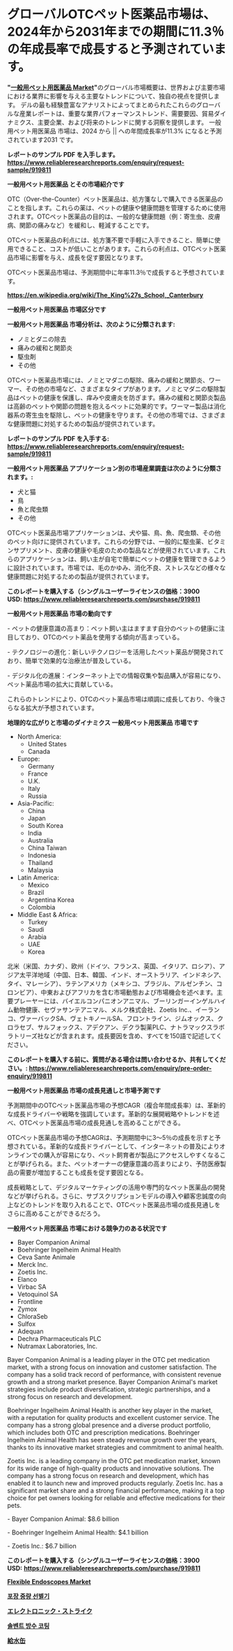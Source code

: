 <p><h1>グローバルOTCペット医薬品市場は、2024年から2031年までの期間に11.3％の年成長率で成長すると予測されています。</h1></p><p><strong>"<a href="https://www.reliableresearchreports.com/otc-pet-medication-r919811">一般用ペット用医薬品 Market</a>"</strong>のグローバル市場概要は、世界および主要市場における業界に影響を与える主要なトレンドについて、独自の視点を提供します。 デルの最も経験豊富なアナリストによってまとめられたこれらのグローバルな産業レポートは、重要な業界パフォーマンストレンド、需要要因、貿易ダイナミクス、主要企業、および将来のトレンドに関する洞察を提供します。 一般用ペット用医薬品 市場は、2024 から || への年間成長率が11.3% になると予測されています2031 です。</p>
<p><strong>レポートのサンプル PDF を入手します。</strong><strong><a href="https://www.reliableresearchreports.com/enquiry/request-sample/919811">https://www.reliableresearchreports.com/enquiry/request-sample/919811</a></strong></p>
<p><strong>一般用ペット用医薬品 とその市場紹介です</strong></p>
<p><p>OTC（Over-the-Counter）ペット医薬品は、処方箋なしで購入できる医薬品のことを指します。これらの薬は、ペットの健康や健康問題を管理するために使用されます。OTCペット医薬品の目的は、一般的な健康問題（例：寄生虫、皮膚病、関節の痛みなど）を緩和し、軽減することです。</p><p>OTCペット医薬品の利点には、処方箋不要で手軽に入手できること、簡単に使用できること、コストが低いことがあります。これらの利点は、OTCペット医薬品市場に影響を与え、成長を促す要因となります。</p><p>OTCペット医薬品市場は、予測期間中に年率11.3％で成長すると予想されています。</p><a href="https://en.wikipedia.org/wiki/The_King%27s_School,_Canterbury"></a></p>
<p><strong><a href="https://en.wikipedia.org/wiki/The_King%27s_School,_Canterbury">https://en.wikipedia.org/wiki/The_King%27s_School,_Canterbury</a></strong></p>
<p><strong>一般用ペット用医薬品&nbsp;市場区分です</strong><strong></strong></p>
<p><strong>一般用ペット用医薬品 市場分析は、次のように分類されます:</strong>&nbsp;</p>
<p><ul><li>ノミとダニの除去</li><li>痛みの緩和と関節炎</li><li>駆虫剤</li><li>その他</li></ul></p>
<p><p>OTCペット医薬品市場には、ノミとマダニの駆除、痛みの緩和と関節炎、ワーマー、その他の市場など、さまざまなタイプがあります。ノミとマダニの駆除製品はペットの健康を保護し、痒みや皮膚炎を防ぎます。痛みの緩和と関節炎製品は高齢のペットや関節の問題を抱えるペットに効果的です。ワーマー製品は消化器系の寄生虫を駆除し、ペットの健康を守ります。その他の市場では、さまざまな健康問題に対処するための製品が提供されています。</p></p>
<p><strong>レポートのサンプル PDF を入手する: <a href="https://www.reliableresearchreports.com/enquiry/request-sample/919811">https://www.reliableresearchreports.com/enquiry/request-sample/919811</a></strong></p>
<p><strong> 一般用ペット用医薬品 アプリケーション別の市場産業調査は次のように分類されます。:</strong></p>
<p><ul><li>犬と猫</li><li>鳥</li><li>魚と爬虫類</li><li>その他</li></ul></p>
<p><p>OTCペット医薬品市場アプリケーションは、犬や猫、鳥、魚、爬虫類、その他のペット向けに提供されています。これらの分野では、一般的に駆虫薬、ビタミンサプリメント、皮膚の健康や毛皮のための製品などが使用されています。これらのアプリケーションは、飼い主が自宅で簡単にペットの健康を管理できるように設計されています。市場では、毛のかゆみ、消化不良、ストレスなどの様々な健康問題に対処するための製品が提供されています。</p></p>
<p><strong>このレポートを購入する（シングルユーザーライセンスの価格：3900 USD:</strong><strong>&nbsp;<a href="https://www.reliableresearchreports.com/purchase/919811">https://www.reliableresearchreports.com/purchase/919811</a></strong></p>
<p><strong>一般用ペット用医薬品 市場の動向です</strong></p>
<p><p>- ペットの健康意識の高まり：ペット飼い主はますます自分のペットの健康に注目しており、OTCのペット薬品を使用する傾向が高まっている。</p><p>- テクノロジーの進化：新しいテクノロジーを活用したペット薬品が開発されており、簡単で効果的な治療法が普及している。</p><p>- デジタル化の進展：インターネット上での情報収集や製品購入が容易になり、ペット薬品市場の拡大に貢献している。</p><p>これらのトレンドにより、OTCのペット薬品市場は順調に成長しており、今後さらなる拡大が予想されています。</p></p>
<p><strong>地理的な広がりと市場のダイナミクス 一般用ペット用医薬品 市場です</strong></p>
<p><ul>
    <li>
        North America:
        <ul>
            <li>United States</li>
            <li>Canada</li>
        </ul>
    </li>
    <li>
        Europe:
        <ul>
            <li>Germany</li>
            <li>France</li>
            <li>U.K.</li>
            <li>Italy</li>
            <li>Russia</li>
        </ul>
    </li>
    <li>
        Asia-Pacific:
        <ul>
            <li>China</li>
            <li>Japan</li>
            <li>South Korea</li>
            <li>India</li>
            <li>Australia</li>
            <li>China Taiwan</li>
            <li>Indonesia</li>
            <li>Thailand</li>
            <li>Malaysia</li>
        </ul>
    </li>
    <li>
        Latin America:
        <ul>
            <li>Mexico</li>
            <li>Brazil</li>
            <li>Argentina Korea</li>
            <li>Colombia</li>
        </ul>
    </li>
    <li>
        Middle East & Africa:
        <ul>
            <li>Turkey</li>
            <li>Saudi</li>
            <li>Arabia</li>
            <li>UAE</li>
            <li>Korea</li>
        </ul>
    </li>
    </ul></p>
<p><p>北米（米国、カナダ）、欧州（ドイツ、フランス、英国、イタリア、ロシア）、アジア太平洋地域（中国、日本、韓国、インド、オーストラリア、インドネシア、タイ、マレーシア）、ラテンアメリカ（メキシコ、ブラジル、アルゼンチン、コロンビア）、中東およびアフリカを含む市場動態および市場機会を述べます。主要プレーヤーには、バイエルコンパニオンアニマル、ブーリンガーインゲルハイム動物健康、セヴァサンテアニマル、メルク株式会社、Zoetis Inc.、イーランコ、ヴァーバックSA、ヴェトキノールSA、フロントライン、ジムオックス、クロラセブ、サルフォックス、アデクアン、デクラ製薬PLC、ナトラマックスラボラトリーズ社などが含まれます。成長要因を含め、すべてを150語で記述してください。</p></p>
<p><strong>このレポートを購入する前に、質問がある場合は問い合わせるか、共有してください。:&nbsp;<a href="https://www.reliableresearchreports.com/enquiry/pre-order-enquiry/919811">https://www.reliableresearchreports.com/enquiry/pre-order-enquiry/919811</a></strong></p>
<p><strong>一般用ペット用医薬品 市場の成長見通しと市場予測です</strong></p>
<p><p>予測期間中のOTCペット医薬品市場の予想CAGR（複合年間成長率）は、革新的な成長ドライバーや戦略を強調しています。革新的な展開戦略やトレンドを述べ、OTCペット医薬品市場の成長見通しを高めることができる。</p><p>OTCペット医薬品市場の予想CAGRは、予測期間中に3〜5％の成長を示すと予想されている。革新的な成長ドライバーとして、インターネットの普及によりオンラインでの購入が容易になり、ペット飼育者が製品にアクセスしやすくなることが挙げられる。また、ペットオーナーの健康意識の高まりにより、予防医療製品の需要が増加することも成長を促す要因となる。</p><p>成長戦略として、デジタルマーケティングの活用や専門的なペット医薬品の開発などが挙げられる。さらに、サブスクリプションモデルの導入や顧客忠誠度の向上などのトレンドを取り入れることで、OTCペット医薬品市場の成長見通しをさらに高めることができるだろう。</p></p>
<p><strong>一般用ペット用医薬品 市場における競争力のある状況です</strong></p>
<p><ul><li>Bayer Companion Animal</li><li>Boehringer Ingelheim Animal Health</li><li>Ceva Sante Animale</li><li>Merck Inc.</li><li>Zoetis Inc.</li><li>Elanco</li><li>Virbac SA</li><li>Vetoquinol SA</li><li>Frontline</li><li>Zymox</li><li>ChloraSeb</li><li>Sulfox</li><li>Adequan</li><li>Dechra Pharmaceuticals PLC</li><li>Nutramax Laboratories, Inc.</li></ul></p>
<p><p>Bayer Companion Animal is a leading player in the OTC pet medication market, with a strong focus on innovation and customer satisfaction. The company has a solid track record of performance, with consistent revenue growth and a strong market presence. Bayer Companion Animal's market strategies include product diversification, strategic partnerships, and a strong focus on research and development.</p><p>Boehringer Ingelheim Animal Health is another key player in the market, with a reputation for quality products and excellent customer service. The company has a strong global presence and a diverse product portfolio, which includes both OTC and prescription medications. Boehringer Ingelheim Animal Health has seen steady revenue growth over the years, thanks to its innovative market strategies and commitment to animal health.</p><p>Zoetis Inc. is a leading company in the OTC pet medication market, known for its wide range of high-quality products and innovative solutions. The company has a strong focus on research and development, which has enabled it to launch new and improved products regularly. Zoetis Inc. has a significant market share and a strong financial performance, making it a top choice for pet owners looking for reliable and effective medications for their pets.</p><p>- Bayer Companion Animal: $8.6 billion</p><p>- Boehringer Ingelheim Animal Health: $4.1 billion</p><p>- Zoetis Inc.: $6.7 billion</p></p>
<p><strong>このレポートを購入する（シングルユーザーライセンスの価格：3900 USD:</strong>&nbsp;<strong><a href="https://www.reliableresearchreports.com/purchase/919811">https://www.reliableresearchreports.com/purchase/919811</a></strong></p>
<p><strong><p><a href="https://medium.com/@andrew.scott4567/flexible-endoscopes-market-growth-outlook-from-2024-to-2031-and-it-is-projecting-at-6-1-612f06a1e057">Flexible Endoscopes Market</a></p><p><a href="https://github.com/Nicolasrown5/Market-Research-Report-List-2/blob/main/5500097101419.md">포장 중량 선별기</a></p><p><a href="https://medium.com/@sashabeier2023/%E3%82%B0%E3%83%AD%E3%83%BC%E3%83%90%E3%83%AB%E9%9B%BB%E5%AD%90%E3%82%B9%E3%83%88%E3%83%A9%E3%82%A4%E3%82%AD%E5%B8%82%E5%A0%B4%E3%81%AE%E3%82%B5%E3%82%A4%E3%82%BA%E3%81%A8%E3%82%B7%E3%82%A7%E3%82%A2%E5%88%86%E6%9E%90-%E8%A3%BD%E5%93%81%E3%82%BF%E3%82%A4%E3%83%97%E5%88%A5-%E3%82%A2%E3%83%97%E3%83%AA%E3%82%B1%E3%83%BC%E3%82%B7%E3%83%A7%E3%83%B3%E5%88%A5-%E5%9C%B0%E5%9F%9F%E5%88%A5-%E4%BA%88%E6%B8%AC-2024%E5%B9%B4-2031%E5%B9%B4-dac2b292db14">エレクトロニック・ストライク</a></p><p><a href="https://github.com/shampaakter36/Market-Research-Report-List-2/blob/main/2895071101420.md">솔벤트 방수 코팅</a></p><p><a href="https://medium.com/@gregoriookeefe2023/133%E3%83%9A%E3%83%BC%E3%82%B8%E3%81%AE%E3%83%AC%E3%83%9D%E3%83%BC%E3%83%88%E3%81%A7%E3%81%AF-2024%E5%B9%B4%E3%81%8B%E3%82%892031%E5%B9%B4%E3%81%BE%E3%81%A7%E3%81%AE%E4%B8%96%E7%95%8C%E3%81%AE%E3%82%B8%E3%83%A7%E3%82%A6%E3%83%AD%E5%B8%82%E5%A0%B4%E3%81%AE%E5%88%86%E6%9E%90-%E3%83%88%E3%83%AC%E3%83%B3%E3%83%89-%E4%BA%88%E6%B8%AC-%E6%88%90%E9%95%B7%E6%A9%9F%E4%BC%9A%E3%81%AB%E3%81%A4%E3%81%84%E3%81%A6%E8%BF%B0%E3%81%B9%E3%81%A6%E3%81%84%E3%81%BE%E3%81%99-bb3e401ff885">給水缶</a></p></strong></p>